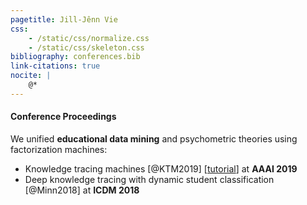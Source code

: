 ```yaml
---
pagetitle: Jill-Jênn Vie
css:
    - /static/css/normalize.css
    - /static/css/skeleton.css
bibliography: conferences.bib
link-citations: true
nocite: |
    @*
---
```

#### Conference Proceedings

We unified **educational data mining** and psychometric theories using factorization machines:

- Knowledge tracing machines [@KTM2019] [[tutorial](https://github.com/jilljenn/ktm)] at **AAAI 2019**
- Deep knowledge tracing with dynamic student classification [@Minn2018] at **ICDM 2018**
